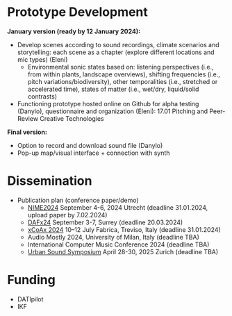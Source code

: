 # Prototype Development

**January version (ready by 12 January 2024):**
- Develop scenes according to sound recordings, climate scenarios and storytelling: each scene as a chapter (explore different locations and mic types) (Eleni)
  * Environmental sonic states based on: listening perspectives (i.e., from within plants, landscape overviews), shifting frequencies (i.e., pitch variations/biodiversity), other temporalities (i.e., stretched or accelerated time), states of matter (i.e., wet/dry, liquid/solid contrasts) 
- Functioning prototype hosted online on Github for alpha testing (Danylo), questionnaire and organization (Eleni): 17.01 Pitching and Peer-Review Creative Technologies

**Final version:**
- Option to record and download sound file (Danylo)
- Pop-up map/visual interface + connection with synth

# Dissemination

- Publication plan (conference paper/demo)
  * [NIME2024](https://www.nime2024.org/) September 4-6, 2024 Utrecht (deadline 31.01.2024, upload paper by 7.02.2024)
  * [DAFx24](https://dafx24.surrey.ac.uk/call-for-papers/) September 3-7, Surrey (deadline 20.03.2024)
  * [xCoAx 2024](https://xcoax.org/) 10–12 July Fabrica, Treviso, Italy (deadline 31.01.2024)
  * Audio Mostly 2024, University of Milan, Italy (deadline TBA)
  * International Computer Music Conference 2024 (deadline TBA)
  * [Urban Sound Symposium](https://urban-sound-symposium.org/) April 28-30, 2025 Zurich (deadline TBA)

# Funding
- DATIpilot
- IKF 
